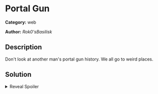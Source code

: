 # Portal Gun
**Category:** web

**Author:** _Rok0'sBasilisk_

## Description

Don't look at another man's portal gun history. We all go to weird places.

## Solution
<details>
 <summary>Reveal Spoiler</summary>

This challenges exposes a web interface with a simple API. Based on the files provided it is observed that this application utilizes a microservice architecture (although an extrmely simple one). There are two services, one written in Python and another one developed in Golang. 

Part of this challenge is based on https://bishopfox.com/blog/json-interoperability-vulnerabilities . In this instance, there is a discrepancy in the way that the JSON request body is parsed. In case of duplicate keys, the Golang service (which performs) the validation takes into account only the first key where as the Python service takes only the second one. By exploiting this vulnerability, participants can bypass validation to smuggle payloads that exploit NoSQL injection.

Using NoSQL injection participants can get the flag from the database using the following request:

```
curl -X POST http://<HOST>:8082/portal -d '{"filter": {"name":"Whatever..."}, "find": "flag", "filter": {"$where": "throw JSON.stringify(this)"}}'
```

To clarify, mongo comes with an embedded javascript engine which allows for expressions in some operators. One of them is the `$where` operator.

</details>